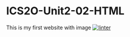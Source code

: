 # ICS2O-Unit2-02-HTML
This is my first website with image
 [![linter](https://github.com/Jumana-Amr/ICS2O-Unit2-02/workflows/linter/badge.svg)](https://github.com/marketplace/actions/super-linter)         

